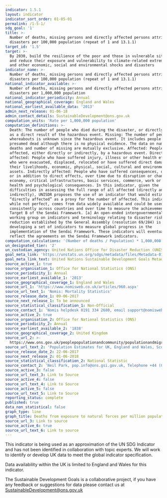 ```yaml
---
indicator: 1.5.1
layout: indicator
indicator_sort_order: 01-05-01
permalink: /1-5-1/
sdg_goal: '1'
title: >-
  Number of deaths, missing persons and directly affected persons attributed to
  disasters per 100,000 population (repeat of 1 and 13.1.1)
target_id: '1.5'
target: >-
  By 2030, build the resilience of the poor and those in vulnerable situations
  and reduce their exposure and vulnerability to climate-related extreme events
  and other economic, social and environmental shocks and disasters
indicator_name: >-
  Number of deaths, missing persons and directly affected persons attributed to
  disasters per 100,000 population (repeat of 1 and 13.1.1)
national_indicator_available: >-
  Number of deaths, missing persons and directly affected persons attributed to
  disasters per 1,000,000 population
national_indicator_periodicity: Annual
national_geographical_coverage: England and Wales
national_earliest_available_data: '2013'
admin_next_release: 01-06-18
admin_contact_details: SustainableDevelopment@ons.gov.uk
computation_units: 'Rate per 1,000,000 population'
computation_definitions: >-
  Death: The number of people who died during the disaster, or directly after,
  as a direct result of the hazardous event. Missing: The number of people whose
  whereabouts is unknown since the hazardous event. It includes people who are
  presumed dead although there is no physical evidence. The data on number of
  deaths and number of missing are mutually exclusive. Affected: People who are
  affected, either directly or indirectly, by a hazardous event. Directly
  affected: People who have suffered injury, illness or other health effects;
  who were evacuated, displaced, relocated or have suffered direct damage to
  their livelihoods, economic, physical, social, cultural and environmental
  assets. Indirectly affected: People who have suffered consequences, other than
  or in addition to direct effects, over time due to disruption or changes in
  economy, critical infrastructures, basic services, commerce, work or social,
  health and psychological consequences. In this indicator, given the
  difficulties in assessing the full range of all affected (directly and
  indirectly), UNISDR proposes the use of an indicator that would estimate
  “directly affected” as a proxy for the number of affected. This indicator,
  while not perfect, comes from data widely available and could be used
  consistently across countries and over time to measure the achievement of the
  Target B of the Sendai Framework. [a] An open-ended intergovernmental expert
  working group on indicators and terminology relating to disaster risk
  reduction established by the General Assembly (resolution 69/284) is
  developing a set of indicators to measure global progress in the
  implementation of the Sendai Framework. These indicators will eventually
  reflect the agreements on the Sendai Framework indicators.
computation_calculations: '(Number of deaths / Population) * 1,000,000'
un_designated_tier: '2'
un_custodian_agency: United Nations Office for Disaster Reduction (UNISDR)
goal_meta_link: 'https://unstats.un.org/sdgs/metadata/files/Metadata-01-05-01.pdf '
goal_meta_link_text: United Nations Sustainable Development Goals Metadata (PDF 224 KB)
source_active_1: true
source_organisation_1: Office for National Statistics (ONS)
source_periodicity_1: Annual
source_earliest_available_1: '2013'
source_geographical_coverage_1: England and Wales
source_url_1: 'https://www.nomisweb.co.uk/articles/960.aspx'
source_url_text_1: 'Nomis: Mortality Statistics'
source_release_date_1: 09-06-2017
source_next_release_1: To be announced
source_statistical_classification_1: Non-Official
source_contact_1: 'Nomis helpdesk 0191 334 2680, email support@nomisweb.co.uk'
source_active_2: true
source_organisation_2: Office for National Statistics (ONS)
source_periodicity_2: Annual
source_earliest_available_2: '1838'
source_geographical_coverage_2: United Kingdom
source_url_2: >-
  https://www.ons.gov.uk/peoplepopulationandcommunity/populationandmigration/populationestimates/datasets/populationestimatesforukenglandandwalesscotlandandnorthernireland
source_url_text_2: 'Population Estimates for UK, England and Wales, Scotland and Northern Ireland'
source_release_date_2: 22-06-2017
source_next_release_2: 01-06-2018
source_statistical_classification_2: National Statistic
source_contact_2: 'Neil Park, pop.info@ons.gsi.gov.uk, Telephone +44 (0)1329 444661'
source_active_3: false
source_url_text_3: Link to Source
source_active_4: false
source_url_text_4: Link to Source
source_active_5: false
source_url_text_5: Link to Source
reporting_status: complete
published: true
data_non_statistical: false
graph_type: line
graph_title: Deaths from exposure to natural forces per million population
source_url_3: Link to source
source_active_6: true
source_url_text_6: Link to source
---
```

This indicator is being used as an approximation of the UN SDG Indicator and has not been identified in collaboration with topic experts. We will work to identify or develop UK data to meet the global indicator specification.

Data availability within the UK is limited to England and Wales for this indicator.
  
The Sustainable Development Goals is a collaborative project, if you have any feedback or suggestions for data please contact us at <SustainableDevelopment@ons.gov.uk>
